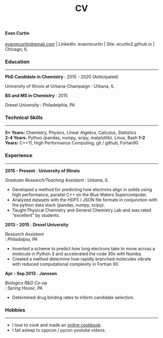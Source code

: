 ﻿---
layout: page
title: CV
---

#### Evan Curtin
evanmcurtin@gmail.com | LinkedIn: evanmcurtin | Site: ecurtin2.github.io |  Chicago, IL

### Education
--------------------------------------------------------------------------------

**PhD Candidate in Chemistry**
: 2015 - 2020 (Anticipated)  

University of Illinois at Urbana-Champaign
: Urbana, IL

**BS and MS in Chemistry**
: 2015

Drexel University
: Philadelphia, PA


### Technical Skills
--------------------------------------------------------------------------------

**5+ Years:** Chemistry, Physics, Linear Algebra, Calculus, Statistics           
**2-4 Years:** Python (pandas, numpy, scipy, matplotlib), Linux, Bash
**1-2 Years:** C++11, High Performance Computing, git / github, Fortan90

### Experience
--------------------------------------------------------------------------------

**2015 - Present**
: **University of Illinois**

*Graduate Research/Teaching Assistant*
: *Urbana, IL*

- Developed a method for predicting how electrons align in solids using high
  performance, parallel C++ on the Blue Waters Supercomputer.
- Analyzed datasets with the HDF5 / JSON file formats in conjunction with
  the python data stack (pandas, numpy, scipy).
- Taught Physical Chemistry and General Chemistry Lab and was
  rated "excellent" by students.

**2013 - 2015**
: **Drexel University**  

*Research Assistant*   
: *Philadelpia, PA*

- Invented a scheme to predict how long electrons take to move
  across a molecule in Python 3 and accelerated the code 30x with Numba.
- Created a method determine how rapidly branched molecules vibrate with reduced
  computational complexity in Fortran 90.


**Apr - Sep 2013**
: **Janssen**  

*Biologics R&D Co-op*   
: *Spring House, PA*

- Determined drug binding rates to inform candidate selection.

### Hobbies
--------------------------------------------------------------------------------

- I love to cook and  made an [online cookbook](https://evanandfriends.github.io/).
- I fall asleep to cppcon / pycon youtube videos.

